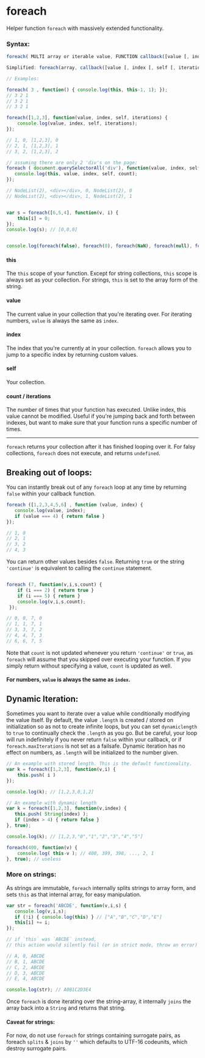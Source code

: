# foreach
Helper function `foreach` with massively extended functionality.

### Syntax: 
```javascript
foreach( MULTI array or iterable value, FUNCTION callback([value [, index [, self [, iterations]]]]) {...} , BOOLEAN use_dynamic_length, MULTI modify_this_scope);

Simplified: foreach(array, callback([value [, index [, self [, iterations]]]])[, dynamiclength][, thisArg]);
```
```javascript
// Examples:

foreach( 3 , function() { console.log(this, this-1, 1); });
// 3 2 1
// 3 2 1
// 3 2 1

foreach([1,2,3], function(value, index, self, iterations) { 
    console.log(value, index, self, iterations); 
});

// 1, 0, [1,2,3], 0
// 2, 1, [1,2,3], 1
// 3, 2, [1,2,3], 2

// assuming there are only 2 'div's on the page:
foreach ( document.querySelectorAll('div'), function(value, index, self, count) {
   console.log(this, value, index, self, count);
});

// NodeList(2), <div></div>, 0, NodeList(2), 0
// NodeList(2), <div></div>, 1, NodeList(2), 1


var s = foreach([6,5,4], function(v, i) {
    this[i] = 0;
}); 
console.log(s); // [0,0,0]


console.log(foreach(false), foreach(0), foreach(NaN), foreach(null), foreach(''), foreach(undefined)); // all `undefined`
```

#### this

The `this` scope of your function. Except for string collections, `this` scope is always set as your collection. For strings, `this` is set to the array form of the string.

#### value

The current value in your collection that you're iterating over. For iterating numbers, `value` is always the same as `index`.

#### index

The index that you're currently at in your collection. `foreach` allows you to jump to a specific index by returning custom values.

#### self

Your collection.

#### count / iterations

The number of times that your function has executed. Unlike index, this value cannot be modified. 
Useful if you're jumping back and forth between indexes, but want to make sure that your function runs a specific number of times.

-----

`foreach` returns your collection after it has finished looping over it. For falsy collections, `foreach` does not execute, and returns `undefined`.

Breaking out of loops:
-----

You can instantly break out of any `foreach` loop at any time by returning `false` within your callback function.

```javascript
foreach ([1,2,3,4,5,6] , function (value, index) {
   console.log(value, index);
   if (value === 4) { return false }
});

// 1, 0
// 2, 1
// 3, 2
// 4, 3
```
You can return other values besides `false`. Returning `true` or the string `'continue'` is equivalent to calling the `continue` statement.
 
 ```javascript
 
 foreach (7, function(v,i,s,count) { 
     if (i === 2) { return true } 
     if (i === 5) { return }
     console.log(v,i,s,count);
  });
 
 // 0, 0, 7, 0
 // 1, 1, 7, 1
 // 3, 3, 7, 2
 // 4, 4, 7, 3
 // 6, 6, 7, 5
 ```
Note that `count` is not updated whenever you return `'continue'` or `true`, as `foreach` will assume that you skipped over executing your function. If you simply return without specifying a value, `count` is updated as well.

#### For numbers, `value` is always the same as `index`.

Dynamic Iteration:
-----
Sometimes you want to iterate over a value while conditionally modifying the value itself. By default, the value `.length` is created / stored on initialization so as not to create infinite loops, but you can set `dynamiclength` to `true` to continually check the `.length` as you go. But be careful, your loop will run indefinitely if you never return `false` within your callback, or if `foreach.maxIterations` is not set as a failsafe. Dynamic iteration has no effect on numbers, as `.length` will be initialized to the number given.

```javascript
// An example with stored length. This is the default functionality.
var k = foreach([1,2,3], function(v,i) { 
    this.push( i )
});

console.log(k); // [1,2,3,0,1,2]

// An example with dynamic length
var k = foreach([1,2,3], function(v,index) {
   this.push( String(index) );
   if (index > 4) { return false } 
}, true);

console.log(k); // [1,2,3,"0","1","2","3","4","5"]

foreach(400, function(v) {
    console.log( this-v ); // 400, 399, 398, ..., 2, 1
}, true); // useless
```

### More on strings:

As strings are immutable, `foreach` internally splits strings to array form, and sets `this` as that internal array, for easy manipulation.

```javascript
var str = foreach('ABCDE', function(v,i,s) {
   console.log(v,i,s); 
   if (!i) { console.log(this) } // ["A","B","C","D","E"]
   this[i] += i;
});

// if `this` was `ABCDE` instead, 
// this action would silently fail (or in strict mode, throw an error)

// A, 0, ABCDE
// B, 1, ABCDE
// C, 2, ABCDE
// D, 3, ABCDE
// E, 4, ABCDE

console.log(str); // A0B1C2D3E4
```
Once `foreach` is done iterating over the string-array, it internally `joins` the array back into a `String` and returns that string.

#### Caveat for strings:
For now, do not use `foreach` for strings containing surrogate pairs, as foreach `splits` & `joins` by `''` which defaults to UTF-16 codeunits, which destroy surrogate pairs.
